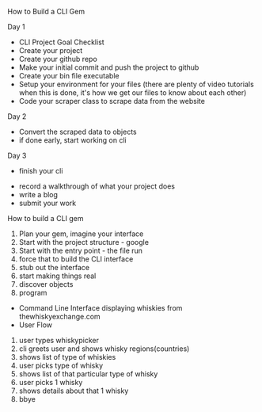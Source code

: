 How to Build a CLI Gem

Day 1
* CLI Project Goal Checklist
* Create your project
* Create your github repo
* Make your initial commit and push the project to github
* Create your bin file executable
* Setup your environment for your files (there are plenty of video tutorials when this is done, it's how we get our files to know about each other)
* Code your scraper class to scrape data from the website

Day 2
* Convert the scraped data to objects
* if done early, start working on cli

Day 3
* finish your cli
- record a walkthrough of what your project does
- write a blog
- submit your work


How to build a CLI gem
1. Plan your gem, imagine your interface
2. Start with the project structure - google
3. Start with the entry point - the file run
4. force that to build the CLI interface
5. stub out the interface
6. start making things real
7. discover objects
8. program

* Command Line Interface displaying whiskies from thewhiskyexchange.com
* User Flow
1. user types whiskypicker
2. cli greets user and shows whisky regions(countries)
3. shows list of type of whiskies
4. user picks type of whisky
5. shows list of that particular type of whisky
6. user picks 1 whisky
7. shows details about that 1 whisky
8. bbye
